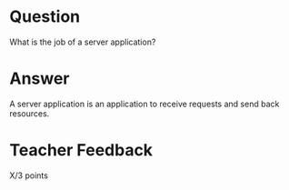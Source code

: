 # Question

What is the job of a server application?

# Answer

A server application is an application to receive requests and send back resources.

# Teacher Feedback

X/3 points
